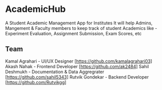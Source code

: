 # AcademicHub

A Student Academic Management App for Institutes
It will help Admins, Mangement & Faculty members to keep track of student Academics like - Experiment Evaluation, Assignment Submission, Exam Scores, etc

## Team

Kamal Agrahari - UI/UX Designer [https://github.com/kamalagrahari03]
Akash Nahak - Frontend Developer [https://github.com/ak2484]
Sahil Deshmukh - Documentation & Data Aggregrater [https://github.com/sahil5343]
Rutvik Gondekar - Backend Developer [https://github.com/Rutvikgg]
